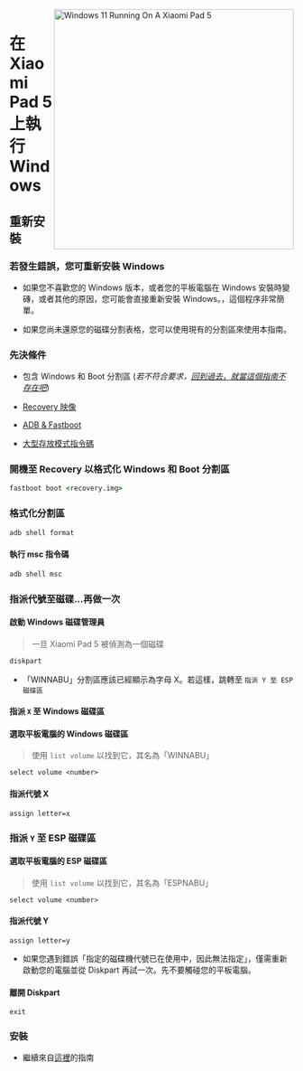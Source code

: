 <img align="right" src="https://raw.githubusercontent.com/erdilS/Port-Windows-11-Xiaomi-Pad-5/main/nabu.png" width="425" alt="Windows 11 Running On A Xiaomi Pad 5">


# 在 Xiaomi Pad 5 上執行 Windows

## 重新安裝

### 若發生錯誤，您可重新安裝 Windows

- 如果您不喜歡您的 Windows 版本，或者您的平板電腦在 Windows 安裝時變磚，或者其他的原因，您可能會直接重新安裝 Windows。，這個程序非常簡單。

- 如果您尚未還原您的磁碟分割表格，您可以使用現有的分割區來使用本指南。

### 先決條件

- 包含 Windows 和 Boot 分割區 (*若不符合要求，[回到過去，就當這個指南不存在吧](/guide/Traditional%20Chinese/1-partition-tw.md)*)

- [Recovery 映像](../../../../releases/tag/1.0)

- [ADB & Fastboot](https://developer.android.com/studio/releases/platform-tools)

- [大型存放模式指令碼](../../../../releases/tag/1.0)

### 開機至 Recovery 以格式化 Windows 和 Boot 分割區

```cmd
fastboot boot <recovery.img>
```
### 格式化分割區

```cmd
adb shell format
```

#### 執行 msc 指令碼

```cmd
adb shell msc
```

### 指派代號至磁碟…再做一次
  

#### 啟動 Windows 磁碟管理員

> 一旦 Xiaomi Pad 5 被偵測為一個磁碟

```cmd
diskpart
```

- 「WINNABU」分割區應該已經顯示為字母 X。若這樣，跳轉至 `指派 Y 至 ESP 磁碟區`

#### 指派 `X` 至 Windows 磁碟區

#### 選取平板電腦的 Windows 磁碟區
> 使用 `list volume` 以找到它，其名為「WINNABU」

```diskpart
select volume <number>
```

#### 指派代號 X
```diskpart
assign letter=x
```

### 指派 `Y` 至 ESP 磁碟區

#### 選取平板電腦的 ESP 磁碟區
> 使用 `list volume` 以找到它，其名為「ESPNABU」

```diskpart
select volume <number>
```

#### 指派代號 Y

```diskpart
assign letter=y
```

- 如果您遇到錯誤「指定的磁碟機代號已在使用中，因此無法指定」，僅需重新啟動您的電腦並從 Diskpart 再試一次。先不要觸碰您的平板電腦。

#### 離開 Diskpart
```diskpart
exit
```


### 安裝

- 繼續來自[這裡](/guide/Traditional%20Chinese/2-install-tw.md#install)的指南
